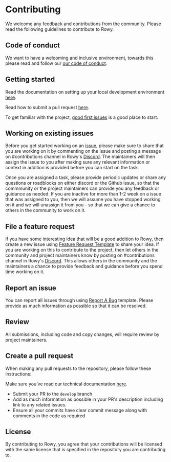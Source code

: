 # Contributing

We welcome any feedback and contributions from the community. Please read the
following guidelines to contribute to Rowy.

## Code of conduct

We want to have a welcoming and inclusive environment, towards this please read
and follow our
[our code of conduct](https://github.com/rowyio/rowy/blob/main/CODE_OF_CONDUCT.md).

## Getting started

Read the documentation on setting up your local development environment
[here](https://docs.rowy.io/setup/install#option-2-manual-install).

Read how to submit a pull request [here](https://docs.rowy.io/contributing).

To get familiar with the project,
[good first issues](https://github.com/rowyio/rowy/issues?q=is%3Aissue+is%3Aopen+label%3A%22good+first+issue%22) is a good place
to start.

## Working on existing issues


Before you get started working on an
[issue](https://github.com/rowyio/rowy/issues), please make sure to share that
you are working on it by commenting on the issue and posting a message on
#contributions channel in Rowy's
[Discord](https://discord.com/invite/fjBugmvzZP). The maintainers will then
assign the issue to you after making sure any relevant information or context in
addition is provided before you can start on the task.

Once you are assigned a task, please provide periodic updates or share any
questions or roadblocks on either discord or the Github issue, so that the
commmunity or the project maintainers can provide you any feedback or guidance
as needed. If you are inactive for more than 1-2 week on a issue that was
assigned to you, then we will assume you have stopped working on it and we will
unassign it from you - so that we can give a chance to others in the community
to work on it.


## File a feature request

If you have some interesting idea that will be a good addition to Rowy, then
create a new issue using
[Feature Request Template](https://github.com/rowyio/rowy/issues/new?assignees=&labels=&template=feature_request.md)
to share your idea. If you are working on this to contribute to the project,
then let others in the community and project maintainers know by posting on
#contributions channel in Rowy's
[Discord](https://rowy.io/discord). This allows others in the
community and the maintainers a chance to provide feedback and guidance before
you spend time working on it.

## Report an issue

You can report all issues through using
[Report A Bug](https://github.com/rowyio/rowy/issues/new?assignees=&labels=&template=bug_report.md)
template. Please provide as much information as possible so that it can be
resolved.

## Review

All submissions, including code and copy changes, will require review by project
maintainers.

## Create a pull request

When making any pull requests to the repository, please follow these
instructions:

Make sure you’ve read our technical documentation
[here](https://docs.rowy.io/contributing).

- Submit your PR to the `develop` branch
- Add as much information as possible in your PR's description including link to
  any related issues.
- Ensure all your commits have clear commit message along with comments in the
  code as required

## License

By contributing to Rowy, you agree that your contributions will be licensed with
the same license that is specified in the repository you are contributing to.
